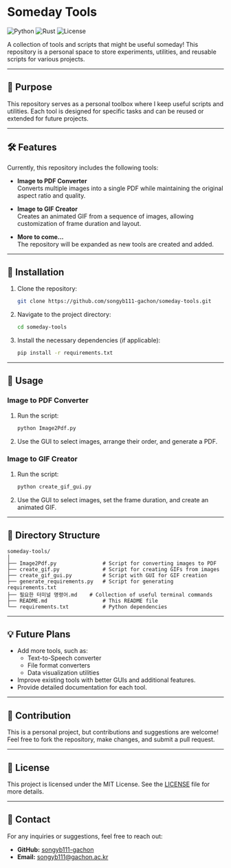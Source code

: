 # Someday Tools

![Python](https://img.shields.io/badge/Python-3.12-blue)
![Rust](https://img.shields.io/badge/Rust-Latest-orange)
![License](https://img.shields.io/badge/License-MIT-green)

A collection of tools and scripts that might be useful someday! This repository is a personal space to store experiments, utilities, and reusable scripts for various projects.

---

## 📌 Purpose

This repository serves as a personal toolbox where I keep useful scripts and utilities. Each tool is designed for specific tasks and can be reused or extended for future projects.

---

## 🛠️ Features

Currently, this repository includes the following tools:

- **Image to PDF Converter**  
  Converts multiple images into a single PDF while maintaining the original aspect ratio and quality.

- **Image to GIF Creator**  
  Creates an animated GIF from a sequence of images, allowing customization of frame duration and layout.

- **More to come...**  
  The repository will be expanded as new tools are created and added.

---

## 🚀 Installation

1. Clone the repository:
   ```bash
   git clone https://github.com/songyb111-gachon/someday-tools.git
   ```
2. Navigate to the project directory:
   ```bash
   cd someday-tools
   ```
3. Install the necessary dependencies (if applicable):
   ```bash
   pip install -r requirements.txt
   ```

---

## 📖 Usage

### Image to PDF Converter

1. Run the script:
   ```bash
   python Image2Pdf.py
   ```
2. Use the GUI to select images, arrange their order, and generate a PDF.

### Image to GIF Creator

1. Run the script:
   ```bash
   python create_gif_gui.py
   ```
2. Use the GUI to select images, set the frame duration, and create an animated GIF.

---

## 📂 Directory Structure

```
someday-tools/
│
├── Image2Pdf.py               # Script for converting images to PDF
├── create_gif.py              # Script for creating GIFs from images
├── create_gif_gui.py          # Script with GUI for GIF creation
├── generate_requirements.py   # Script for generating requirements.txt
├── 필요한 터미널 명령어.md    # Collection of useful terminal commands
├── README.md                  # This README file
└── requirements.txt           # Python dependencies
```

---

## 💡 Future Plans

- Add more tools, such as:
  - Text-to-Speech converter
  - File format converters
  - Data visualization utilities
- Improve existing tools with better GUIs and additional features.
- Provide detailed documentation for each tool.

---

## 🙌 Contribution

This is a personal project, but contributions and suggestions are welcome! Feel free to fork the repository, make changes, and submit a pull request.

---

## 📝 License

This project is licensed under the MIT License. See the [LICENSE](LICENSE) file for more details.

---

## 📧 Contact

For any inquiries or suggestions, feel free to reach out:

- **GitHub:** [songyb111-gachon](https://github.com/songyb111-gachon)
- **Email:** songyb111@gachon.ac.kr
